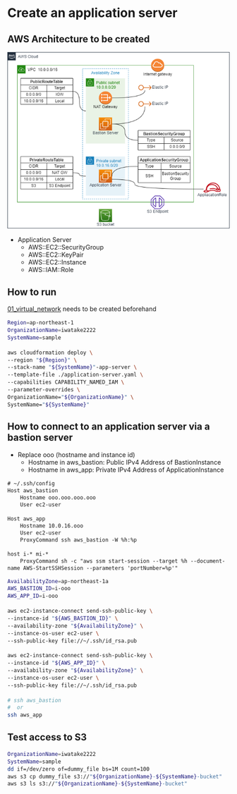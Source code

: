 # Create an application server

## AWS Architecture to be created

![](./application-server.drawio.png)

- Application Server
    - AWS::EC2::SecurityGroup
    - AWS::EC2::KeyPair
    - AWS::EC2::Instance
    - AWS::IAM::Role

## How to run

[01_virtual_network](../01_virtual_network) needs to be created beforehand

```sh
Region=ap-northeast-1
OrganizationName=iwatake2222
SystemName=sample

aws cloudformation deploy \
--region "${Region}" \
--stack-name "${SystemName}"-app-server \
--template-file ./application-server.yaml \
--capabilities CAPABILITY_NAMED_IAM \
--parameter-overrides \
OrganizationName="${OrganizationName}" \
SystemName="${SystemName}"
```

## How to connect to an application server via a bastion server

- Replace ooo (hostname and instance id)
    - Hostname in aws_bastion: Public IPv4 Address of BastionInstance
    - Hostname in aws_app: Private IPv4 Address of ApplicationInstance

```
# ~/.ssh/config
Host aws_bastion
    Hostname ooo.ooo.ooo.ooo
    User ec2-user

Host aws_app
    Hostname 10.0.16.ooo
    User ec2-user
    ProxyCommand ssh aws_bastion -W %h:%p

host i-* mi-*
    ProxyCommand sh -c "aws ssm start-session --target %h --document-name AWS-StartSSHSession --parameters 'portNumber=%p'"
```

```sh
AvailabilityZone=ap-northeast-1a
AWS_BASTION_ID=i-ooo
AWS_APP_ID=i-ooo 

aws ec2-instance-connect send-ssh-public-key \
--instance-id "${AWS_BASTION_ID}" \
--availability-zone "${AvailabilityZone}" \
--instance-os-user ec2-user \
--ssh-public-key file://~/.ssh/id_rsa.pub

aws ec2-instance-connect send-ssh-public-key \
--instance-id "${AWS_APP_ID}" \
--availability-zone "${AvailabilityZone}" \
--instance-os-user ec2-user \
--ssh-public-key file://~/.ssh/id_rsa.pub

# ssh aws_bastion
#  or
ssh aws_app
```


## Test access to S3

```sh
OrganizationName=iwatake2222
SystemName=sample
dd if=/dev/zero of=dummy_file bs=1M count=100
aws s3 cp dummy_file s3://"${OrganizationName}-${SystemName}-bucket"
aws s3 ls s3://"${OrganizationName}-${SystemName}-bucket"
```

